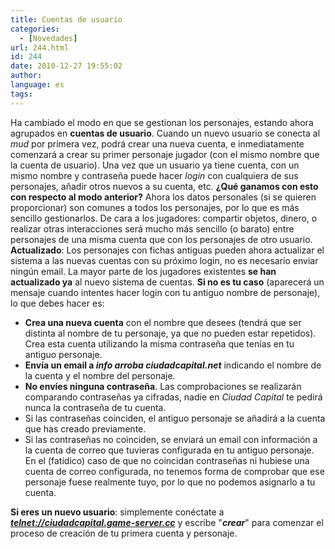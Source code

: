 ```yaml
---
title: Cuentas de usuario
categories:
  - [Novedades]
url: 244.html
id: 244
date: 2010-12-27 19:55:02
author:
language: es
tags:
---
```


Ha cambiado el modo en que se gestionan los personajes, estando ahora agrupados en **cuentas de usuario**. Cuando un nuevo usuario se conecta al _mud_ por primera vez, podrá crear una nueva cuenta, e inmediatamente comenzará a crear su primer personaje jugador (con el mismo nombre que la cuenta de usuario). Una vez que un usuario ya tiene cuenta, con un mismo nombre y contraseña puede hacer _login_ con cualquiera de sus personajes, añadir otros nuevos a su cuenta, etc. **¿Qué ganamos con esto con respecto al modo anterior?** Ahora los datos personales (si se quieren proporcionar) son comunes a todos los personajes, por lo que es más sencillo gestionarlos. De cara a los jugadores: compartir objetos, dinero, o realizar otras interacciones será mucho más sencillo (o barato) entre personajes de una misma cuenta que con los personajes de otro usuario. **Actualizado**: Los personajes con fichas antiguas pueden ahora actualizar el sistema a las nuevas cuentas con su próximo login, no es necesario enviar ningún email. La mayor parte de los jugadores existentes **se han actualizado ya** al nuevo sistema de cuentas. **Si no es tu caso** (aparecerá un mensaje cuando intentes hacer login con tu antiguo nombre de personaje), lo que debes hacer es:

*   **Crea una nueva cuenta** con el nombre que desees (tendrá que ser distinta al nombre de tu personaje, ya que no pueden estar repetidos). Crea esta cuenta utilizando la misma contraseña que tenías en tu antiguo personaje.
*   **Envía un email a _info arroba ciudadcapital.net_** indicando el nombre de la cuenta y el nombre del personaje.
*   **No envíes ninguna contraseña**. Las comprobaciones se realizarán comparando contraseñas ya cifradas, nadie en _Ciudad Capital_ te pedirá nunca la contraseña de tu cuenta.
*   Si las contraseñas coinciden, el antiguo personaje se añadirá a la cuenta que has creado previamente.
*   Si las contraseñas no coinciden, se enviará un email con información a la cuenta de correo que tuvieras configurada en tu antiguo personaje. En el (fatídico) caso de que no coincidan contraseñas ni hubiese una cuenta de correo configurada, no tenemos forma de comprobar que ese personaje fuese realmente tuyo, por lo que no podemos asignarlo a tu cuenta.

**Si eres un nuevo usuario**: simplemente conéctate a **_[telnet://ciudadcapital.game-server.cc](telnet://ciudadcapital.game-server.cc)_** y escribe "**_crear_**" para comenzar el proceso de creación de tu primera cuenta y personaje.